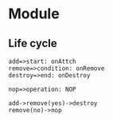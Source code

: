 
# Module

## Life cycle

``` flow
add=>start: onAttch
remove=>condition: onRemove
destroy=>end: onDestroy

nop=>operation: NOP

add->remove(yes)->destroy
remove(no)->nop
```
